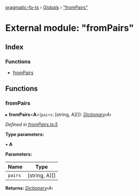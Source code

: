 [pragmatic-fp-ts](../README.md) › [Globals](../globals.md) › ["fromPairs"](_frompairs_.md)

# External module: "fromPairs"

## Index

### Functions

* [fromPairs](_frompairs_.md#frompairs)

## Functions

###  fromPairs

▸ **fromPairs**<**A**>(`pairs`: [string, A][]): *[Dictionary](_types_.md#dictionary)‹A›*

*Defined in [fromPairs.ts:5](https://github.com/hermann-p/pragmatic-fp-ts/blob/65c599f/src/fromPairs.ts#L5)*

**Type parameters:**

▪ **A**

**Parameters:**

Name | Type |
------ | ------ |
`pairs` | [string, A][] |

**Returns:** *[Dictionary](_types_.md#dictionary)‹A›*
